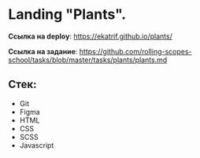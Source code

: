 # Landing "Plants".

**Ссылка на deploy**: https://ekatrif.github.io/plants/

**Ссылка на задание**: https://github.com/rolling-scopes-school/tasks/blob/master/tasks/plants/plants.md

## Стек:

- Git
- Figma
- HTML
- CSS
- SCSS
- Javascript
